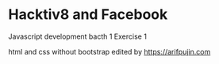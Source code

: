 # Hacktiv8 and Facebook
Javascript development bacth 1
Exercise 1


html and css without bootstrap
edited by https://arifpujin.com
